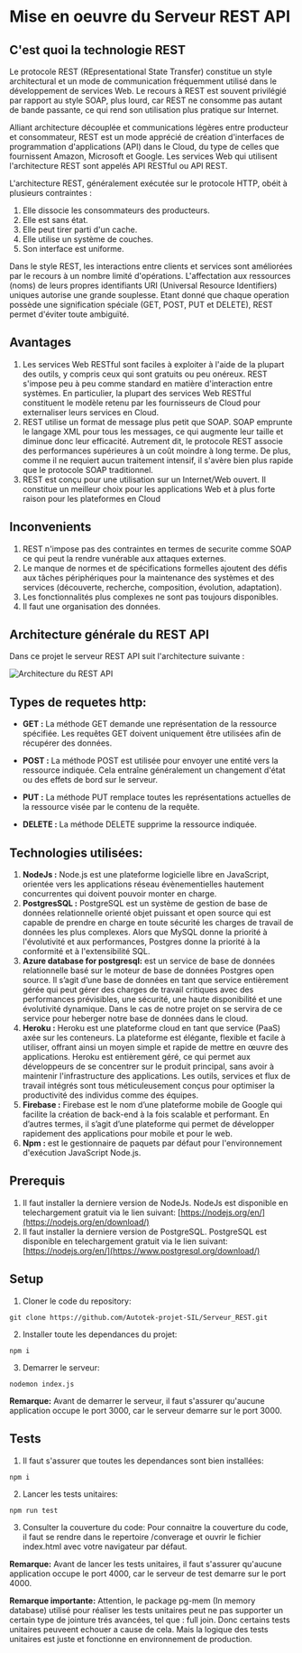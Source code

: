 # Mise en oeuvre du Serveur REST API

## C'est quoi la technologie REST

Le protocole REST (REpresentational State Transfer) constitue un style architectural et un mode de communication fréquemment utilisé dans le développement de services Web. Le recours à REST est souvent privilégié par rapport au style SOAP, plus lourd, car REST ne consomme pas autant de bande passante, ce qui rend son utilisation plus pratique sur Internet.

Alliant architecture découplée et communications légères entre producteur et consommateur, REST est un mode apprécié de création d'interfaces de programmation d'applications (API) dans le Cloud, du type de celles que fournissent Amazon, Microsoft et Google. Les services Web qui utilisent l'architecture REST sont appelés API RESTful ou API REST.

L'architecture REST, généralement exécutée sur le protocole HTTP, obéit à plusieurs contraintes :

1. Elle dissocie les consommateurs des producteurs.
2. Elle est sans état.
3. Elle peut tirer parti d'un cache.
4. Elle utilise un système de couches.
5. Son interface est uniforme.

Dans le style REST, les interactions entre clients et services sont améliorées par le recours à un nombre limité d'opérations. L'affectation aux ressources (noms) de leurs propres identifiants URI (Universal Resource Identifiers) uniques autorise une grande souplesse. Etant donné que chaque operation possède une signification spéciale (GET, POST, PUT et DELETE), REST permet d'éviter toute ambiguïté.

## Avantages

1. Les services Web RESTful sont faciles à exploiter à l'aide de la plupart des outils, y compris ceux qui sont gratuits ou peu onéreux. REST s'impose peu à peu comme standard en matière d'interaction entre systèmes. En particulier, la plupart des services Web RESTful constituent le modèle retenu par les fournisseurs de Cloud pour externaliser leurs services en Cloud.
2. REST utilise un format de message plus petit que SOAP. SOAP emprunte le langage XML pour tous les messages, ce qui augmente leur taille et diminue donc leur efficacité. Autrement dit, le protocole REST associe des performances supérieures à un coût moindre à long terme. De plus, comme il ne requiert aucun traitement intensif, il s'avère bien plus rapide que le protocole SOAP traditionnel.
3. REST est conçu pour une utilisation sur un Internet/Web ouvert. Il constitue un meilleur choix pour les applications Web et à plus forte raison pour les plateformes en Cloud

## Inconvenients

1. REST n'impose pas des contraintes en termes de securite comme SOAP ce qui peut la rendre vunérable aux attaques externes.
2. Le manque de normes et de spécifications formelles ajoutent des défis aux tâches périphériques pour la maintenance des systèmes et des services (découverte, recherche, composition, évolution, adaptation).
3. Les fonctionnalités plus complexes ne sont pas toujours disponibles.
4. Il faut une organisation des données.

## Architecture générale du REST API

Dans ce projet le serveur REST API suit l'architecture suivante :

![Architecture du REST API](https://www.coreycleary.me/_next/static/media/Express-REST-API-Struc.aa7ecaa0c41dbb7344c70665a5f5e259.png)



## Types de requetes http:

- **GET :** La méthode GET demande une représentation de la ressource spécifiée. Les requêtes GET doivent uniquement être utilisées afin de récupérer des données.

- **POST :** La méthode POST est utilisée pour envoyer une entité vers la ressource indiquée. Cela entraîne généralement un changement d'état ou des effets de bord sur le serveur.

- **PUT :** La méthode PUT remplace toutes les représentations actuelles de la ressource visée par le contenu de la requête.

- **DELETE :** La méthode DELETE supprime la ressource indiquée.

## Technologies utilisées:

1. **NodeJs :** Node.js est une plateforme logicielle libre en JavaScript, orientée vers les applications réseau évènementielles hautement concurrentes qui doivent pouvoir monter en charge.
2. **PostgresSQL :** PostgreSQL est un système de gestion de base de données relationnelle orienté objet puissant et open source qui est capable de prendre en charge en toute sécurité les charges de travail de données les plus complexes. Alors que MySQL donne la priorité à l'évolutivité et aux performances, Postgres donne la priorité à la conformité et à l'extensibilité SQL.
3. **Azure database for postgresql:** est un service de base de données relationnelle basé sur le moteur de base de données Postgres open source. Il s’agit d’une base de données en tant que service entièrement gérée qui peut gérer des charges de travail critiques avec des performances prévisibles, une sécurité, une haute disponibilité et une évolutivité dynamique. Dans le cas de notre projet on se servira de ce service pour heberger notre base de données dans le cloud.
4. **Heroku :** Heroku est une plateforme cloud en tant que service (PaaS) axée sur les conteneurs. La plateforme est élégante, flexible et facile à utiliser, offrant ainsi un moyen simple et rapide de mettre en œuvre des applications. Heroku est entièrement géré, ce qui permet aux développeurs de se concentrer sur le produit principal, sans avoir à maintenir l'infrastructure des applications. Les outils, services et flux de travail intégrés sont tous méticuleusement conçus pour optimiser la productivité des individus comme des équipes.
5. **Firebase :** Firebase est le nom d’une plateforme mobile de Google qui facilite la création de back-end à la fois scalable et performant. En d’autres termes, il s’agit d’une plateforme qui permet de développer rapidement des applications pour mobile et pour le web.
6. **Npm :** est le gestionnaire de paquets par défaut pour l'environnement d'exécution JavaScript Node.js.

## Prerequis

1. Il faut installer la derniere version de NodeJs. NodeJs est disponible en telechargement gratuit via le lien suivant: [https://nodejs.org/en/](https://nodejs.org/en/download/)
2. Il faut installer la derniere version de PostgreSQL. PostgreSQL est disponible en telechargement gratuit via le lien suivant: [https://nodejs.org/en/](https://www.postgresql.org/download/)

## Setup

1. Cloner le code du repository:
```
git clone https://github.com/Autotek-projet-SIL/Serveur_REST.git
```
2. Installer toute les dependances du projet:
 ```
npm i
```
3. Demarrer le serveur:
```
nodemon index.js
```
**Remarque:** Avant de demarrer le serveur, il faut s'assurer qu'aucune application occupe le port 3000, car le serveur demarre sur le port 3000.

## Tests

1. Il faut s'assurer que toutes les dependances sont bien installées:
```
npm i
```
2. Lancer les tests unitaires:
 ```
npm run test
```
3. Consulter la couverture du code: Pour connaitre la couverture du code, il faut se rendre dans le repertoire /converage et ouvrir le fichier index.html avec votre navigateur par défaut.

**Remarque:** Avant de lancer les tests unitaires, il faut s'assurer qu'aucune application occupe le port 4000, car le serveur de test demarre sur le port 4000.

**Remarque importante:** Attention, le package pg-mem (In memory database) utilisé pour réaliser les tests unitaires peut ne pas supporter un certain type de jointure trés avancées, tel que : full join. Donc certains tests unitaires peuveent echouer a cause de cela. Mais la logique des tests unitaires est juste et fonctionne en environnement de production.
